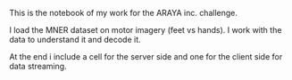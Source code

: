 This is the notebook of my work for the ARAYA inc. challenge. 

I load the MNER dataset on motor imagery (feet vs hands). 
I work with the data to understand it and decode it. 

At the end i include a cell for the server side and one for the client side for data streaming.

